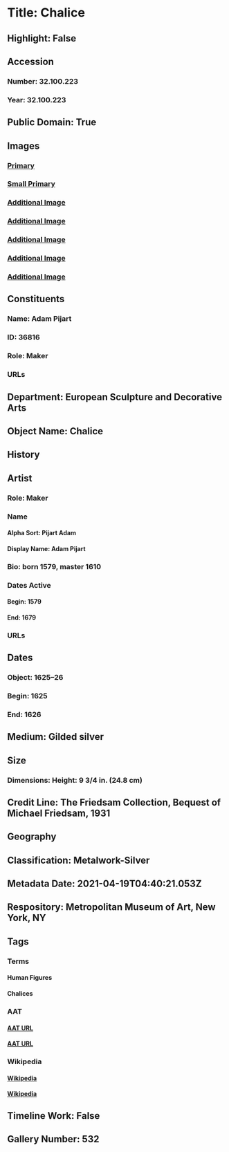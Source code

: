 # Title: Chalice
## Highlight: False
## Accession
### Number: 32.100.223
### Year: 32.100.223
## Public Domain: True
## Images
### [Primary](https://images.metmuseum.org/CRDImages/es/original/ES1017.jpg)
### [Small Primary](https://images.metmuseum.org/CRDImages/es/web-large/ES1017.jpg)
### [Additional Image](https://images.metmuseum.org/CRDImages/es/original/254507.jpg)
### [Additional Image](https://images.metmuseum.org/CRDImages/es/original/ES7326.jpg)
### [Additional Image](https://images.metmuseum.org/CRDImages/es/original/ES7201.jpg)
### [Additional Image](https://images.metmuseum.org/CRDImages/es/original/ES1018.jpg)
### [Additional Image](https://images.metmuseum.org/CRDImages/es/original/259506.jpg)
## Constituents
### Name: Adam Pijart
### ID: 36816
### Role: Maker
### URLs
## Department: European Sculpture and Decorative Arts
## Object Name: Chalice
## History
## Artist
### Role: Maker
### Name
#### Alpha Sort: Pijart Adam
#### Display Name: Adam Pijart
### Bio: born 1579, master 1610
### Dates Active
#### Begin: 1579
#### End: 1679
### URLs
## Dates
### Object: 1625–26
### Begin: 1625
### End: 1626
## Medium: Gilded silver
## Size
### Dimensions: Height: 9 3/4 in. (24.8 cm)
## Credit Line: The Friedsam Collection, Bequest of Michael Friedsam, 1931
## Geography
## Classification: Metalwork-Silver
## Metadata Date: 2021-04-19T04:40:21.053Z
## Respository: Metropolitan Museum of Art, New York, NY
## Tags
### Terms
#### Human Figures
#### Chalices
### AAT
#### [AAT URL](http://vocab.getty.edu/page/aat/300404114)
#### [AAT URL](http://vocab.getty.edu/page/aat/300194762)
### Wikipedia
#### [Wikipedia]()
#### [Wikipedia]()
## Timeline Work: False
## Gallery Number: 532